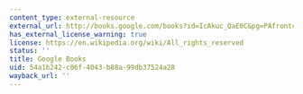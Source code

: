 ```yaml
---
content_type: external-resource
external_url: http://books.google.com/books?id=IcAkuc_QaE0C&pg=PAfrontcover
has_external_license_warning: true
license: https://en.wikipedia.org/wiki/All_rights_reserved
status: ''
title: Google Books
uid: 54a1b242-c06f-4043-b88a-99db37524a28
wayback_url: ''
---
```


